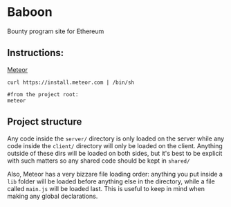 # Baboon
Bounty program site for Ethereum

## Instructions:

[Meteor](https://www.meteor.com)
```
curl https://install.meteor.com | /bin/sh

#from the project root:
meteor
```

## Project structure

Any code inside the `server/` directory is only loaded on the server while any code inside the `client/` directory will only be loaded on the client. Anything outside of these dirs will be loaded on both sides, but it's best to be explicit with such matters so any shared code should be kept in `shared/`

Also, Meteor has a very bizzare file loading order: anything you put inside a `lib` folder will be loaded before anything else in the directory, while a file called `main.js` will be loaded last. This is useful to keep in mind when making any global declarations.